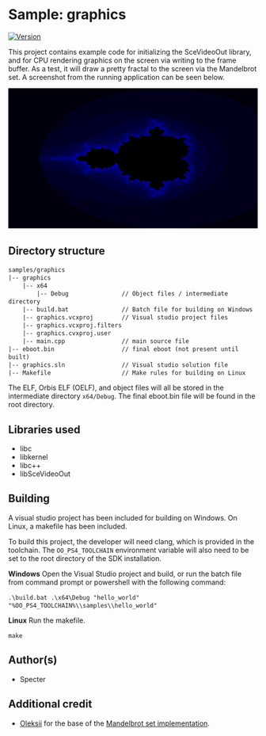 # Sample: graphics

[![Version](https://img.shields.io/badge/Version-1.0-brightgreen.svg)](https://github.com/Cryptogenic/OpenOrbis-PS4-Toolchain)

This project contains example code for initializing the SceVideoOut library, and for CPU rendering graphics on the screen via writing to the frame buffer. As a test, it will draw a pretty fractal to the screen via the Mandelbrot set. A screenshot from the running application can be seen below.

![screenshot](screenshot.jpg)



## Directory structure
```
samples/graphics
|-- graphics    
    |-- x64
        |-- Debug               // Object files / intermediate directory
    |-- build.bat               // Batch file for building on Windows
    |-- graphics.vcxproj        // Visual studio project files
    |-- graphics.vcxproj.filters
    |-- graphics.cvxproj.user
    |-- main.cpp                // main source file
|-- eboot.bin                   // final eboot (not present until built)
|-- graphics.sln                // Visual studio solution file
|-- Makefile                    // Make rules for building on Linux
```
The ELF, Orbis ELF (OELF), and object files will all be stored in the intermediate directory `x64/Debug`. The final eboot.bin file will be found in the root directory.



## Libraries used

- libc
- libkernel
- libc++
- libSceVideoOut



## Building

A visual studio project has been included for building on Windows. On Linux, a makefile has been included.

To build this project, the developer will need clang, which is provided in the toolchain. The `OO_PS4_TOOLCHAIN` environment variable will also need to be set to the root directory of the SDK installation.

__Windows__
Open the Visual Studio project and build, or run the batch file from command prompt or powershell with the following command:
```
.\build.bat .\x64\Debug "hello_world" "%OO_PS4_TOOLCHAIN%\\samples\\hello_world"
```

__Linux__
Run the makefile.
```
make
```



## Author(s)

- Specter



## Additional credit

- [Oleksii](https://github.com/lialkaas) for the base of the [Mandelbrot set implementation](https://github.com/lialkaas/ican-c/blob/master/math/mandelbrot.c).
